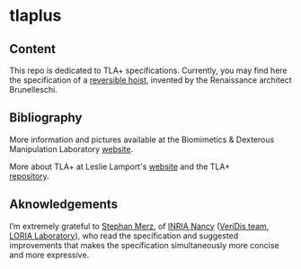 # tlaplus
## Content
This repo is dedicated to TLA+ specifications. 
Currently, you may find here the specification of a [reversible 
hoist](https://github.com/gitcordier/tlaplus/tree/main/brunelleschi), 
invented by the Renaissance architect Brunelleschi. 

## Bibliography
More information and pictures available at the Biomimetics & Dexterous Manipulation Laboratory [website](http://bdml.stanford.edu/Main/BrunelleschiNotes). 

More about TLA+ at Leslie Lamport's [website](http://lamport.azurewebsites.net/tla/tla.html) and the TLA+  
[repository](https://github.com/tlaplus).

## Aknowledgements
I’m extremely grateful to [Stephan Merz](https://github.com/muenchnerkindl), of [INRIA Nancy](https://www.inria.fr/en) 
([VeriDis team](https://team.inria.fr/veridis), 
[LORIA Laboratory](https://www.loria.fr/en)), 
who read the specification and suggested improvements that makes the specification simultaneously more concise and more expressive.
